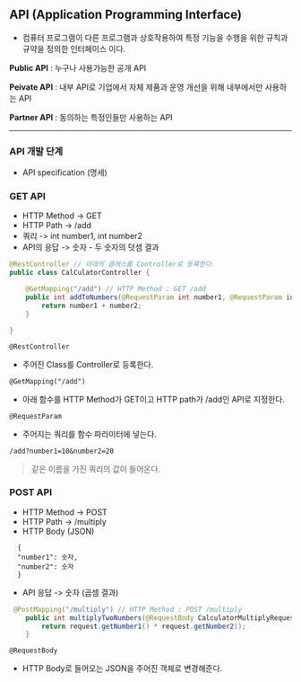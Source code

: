 ## API (Application Programming Interface)

- 컴퓨터 프로그램이 다른 프로그램과 상호작용하여 특정 기능을 수행을 위한 규칙과 규약을 정의한 인터페이스 이다.

**Public API** : 누구나 사용가능한 공개 API

**Peivate API** : 내부 API로 기업에서 자체 제품과 운영 개선을 위해 내부에서만 사용하는 API

**Partner API** : 동의하는 특정인들만 사용하는 API

---

### API 개발 단계

- API specification (명세)

### GET API

- HTTP Method -> GET
- HTTP Path -> /add
- 쿼리 -> int number1, int number2
- API의 응답 -> 숫자 - 두 숫자의 덧셈 결과

```java
@RestController // 아래의 클래스를 Controller로 등록한다.
public class CalCulatorController {

    @GetMapping("/add") // HTTP Method : GET /add
    public int addToNumbers(@RequestParam int number1, @RequestParam int number2) {
        return number1 + number2;
    }

}
```

`@RestController`

- 주어진 Class를 Controller로 등록한다.

`@GetMapping("/add")`

- 아래 함수를 HTTP Method가 GET이고 HTTP path가 /add인 API로 지정한다.

`@RequestParam`

- 주어지는 쿼리를 함수 파라미터에 넣는다.

```
/add?number1=10&number2=20
```

> 같은 이름을 가진 쿼리의 값이 들어온다.

### POST API

- HTTP Method -> POST
- HTTP Path -> /multiply
- HTTP Body (JSON)

```
  {
  "number1": 숫자,
  "number2": 숫자
  }
```

- API 응답 -> 숫자 (곱셈 결과)

```java
 @PostMapping("/multiply") // HTTP Method : POST /multiply
    public int multiplyTwoNumbers(@RequestBody CalculatorMultiplyRequest request) {
        return request.getNumber1() * request.getNumber2();
    }
```

`@RequestBody`

- HTTP Body로 들어오는 JSON을 주어진 객체로 변경해준다.
